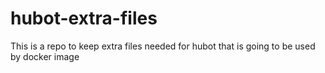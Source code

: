 # hubot-extra-files
This is a repo to keep extra files needed for hubot that is going to be used by docker image

